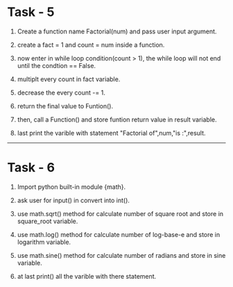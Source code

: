 # Task - 5

1. Create a function name Factorial(num) and pass user input argument.

2. create a fact = 1 and count = num inside a function.

3. now enter in while loop condition(count > 1), the while loop will not end until the condtion == False.

4. multiplt every count in fact variable.

5. decrease the every count -= 1.

6. return the final value to Funtion().

7. then, call a Function() and store funtion return value in result variable.

8. last print the varible with statement "Factorial of",num,"is :",result.





-----------------------------------------------------------------------------------


# Task - 6

1. Import python built-in module {math}.

2. ask user for input() in convert into int().

3. use math.sqrt() method for calculate number of square root and store in square_root variable.

4. use math.log() method for calculate number of log-base-e and store in logarithm variable.

5. use math.sine() method for calculate number of radians and store in sine variable.

6. at last print() all the varible with there statement.

